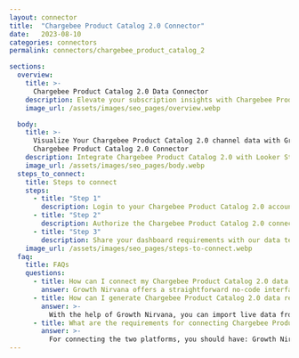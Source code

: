 ```yaml
---
layout: connector
title:  "Chargebee Product Catalog 2.0 Connector"
date:   2023-08-10
categories: connectors
permalink: connectors/chargebee_product_catalog_2

sections:
  overview:
    title: >-
      Chargebee Product Catalog 2.0 Data Connector
    description: Elevate your subscription insights with Chargebee Product Catalog 2.0 integration. Seamlessly merge product and subscription data from Chargebee with Looker Studio's analytical capabilities, unlocking insights that drive pricing strategies, customer experiences, and growth.
    image_url: /assets/images/seo_pages/overview.webp

  body:
    title: >-
      Visualize Your Chargebee Product Catalog 2.0 channel data with Growth Nirvana's
      Chargebee Product Catalog 2.0 Connector
    description: Integrate Chargebee Product Catalog 2.0 with Looker Studio for comprehensive subscription analytics that guide your growth strategies.
    image_url: /assets/images/seo_pages/body.webp
  steps_to_connect:
    title: Steps to connect
    steps:
      - title: "Step 1"
        description: Login to your Chargebee Product Catalog 2.0 account
      - title: "Step 2"
        description: Authorize the Chargebee Product Catalog 2.0 connection to send data to Growth Nirvana
      - title: "Step 3"
        description: Share your dashboard requirements with our data team. We will build the report for you.
    image_url: /assets/images/seo_pages/steps-to-connect.webp
  faq:
    title: FAQs
    questions:
      - title: How can I connect my Chargebee Product Catalog 2.0 data to Google Data Studio/Looker Studio?
        answer: Growth Nirvana offers a straightforward no-code interface to connect to Chargebee Product Catalog 2.0 data sources.
      - title: How can I generate Chargebee Product Catalog 2.0 data reports in Looker Studio?
        answer: >-
          With the help of Growth Nirvana, you can import live data from Chargebee Product Catalog 2.0 into Looker Studio. These data can be viewed in charts, tables, and dashboards to generate branded reports that can be shared instantly.
      - title: What are the requirements for connecting Chargebee Product Catalog 2.0 and Looker Studio?
        answer: >-
          For connecting the two platforms, you should have: Growth Nirvana Account and Chargebee Product Catalog 2.0 Ads Account
---
```

